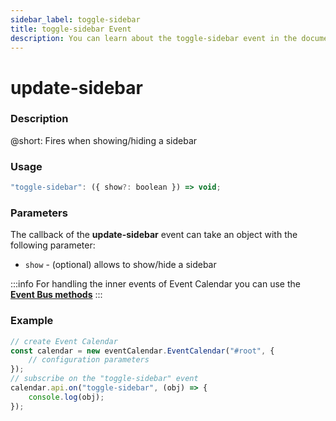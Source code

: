 ```yaml
---
sidebar_label: toggle-sidebar
title: toggle-sidebar Event
description: You can learn about the toggle-sidebar event in the documentation of the DHTMLX JavaScript Event Calendar library. Browse developer guides and API reference, try out code examples and live demos, and download a free 30-day evaluation version of DHTMLX Event Calendar.
---
```


# update-sidebar

### Description

@short: Fires when showing/hiding a sidebar 

### Usage

~~~jsx {}
"toggle-sidebar": ({ show?: boolean }) => void;
~~~

### Parameters

The callback of the **update-sidebar** event can take an object with the following parameter:

- `show` - (optional) allows to show/hide a sidebar  

:::info
For handling the inner events of Event Calendar you can use the [**Event Bus methods**](api/overview/eventbus_overview.md)
:::

### Example

~~~jsx {6-8}
// create Event Calendar
const calendar = new eventCalendar.EventCalendar("#root", {
	// configuration parameters
});
// subscribe on the "toggle-sidebar" event
calendar.api.on("toggle-sidebar", (obj) => {
	console.log(obj);
});
~~~
